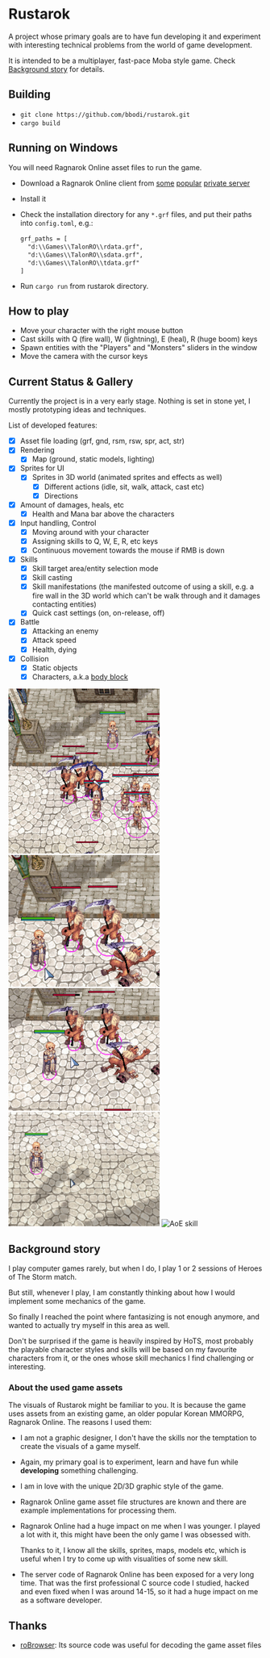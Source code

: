 # Rustarok

A project whose primary goals are to have fun developing it and experiment with interesting technical problems from the world of game development.

It is intended to be a multiplayer, fast-pace Moba style game. Check [Background story](background-story) for details.

## Building

- ``git clone https://github.com/bbodi/rustarok.git``
- ``cargo build``

## Running on Windows
You will need Ragnarok Online asset files to run the game.

- Download a Ragnarok Online client from [some](https://talonro.com/) [popular](http://playdreamerro.com/) [private server](https://topg.org/ragnarok-private-servers/)

- Install it

- Check the installation directory for any ``*.grf`` files, and put their paths into ``config.toml``, e.g.:
  ```
  grf_paths = [
    "d:\\Games\\TalonRO\\rdata.grf",
    "d:\\Games\\TalonRO\\sdata.grf",
    "d:\\Games\\TalonRO\\tdata.grf"
  ]
  ```
  
- Run ``cargo run`` from rustarok directory.

## How to play

- Move your character with the right mouse button
- Cast skills with Q (fire wall), W (lightning), E (heal), R (huge boom) keys
- Spawn entities with the "Players" and "Monsters" sliders in the window
- Move the camera with the cursor keys

## Current Status & Gallery

Currently the project is in a very early stage. Nothing is set in stone yet, I mostly prototyping ideas and techniques.


List of developed features:

- [x] Asset file loading (grf, gnd, rsm, rsw, spr, act, str)
- [x] Rendering
  - [x] Map (ground, static models, lighting)
- [x] Sprites for UI
  - [x] Sprites in 3D world (animated sprites and effects as well)
    - [x] Different actions (idle, sit, walk, attack, cast etc)
    - [x] Directions
- [x] Amount of damages, heals, etc
  - [x] Health and Mana bar above the characters
- [x] Input handling, Control
  - [x] Moving around with your character
  - [x] Assigning skills to Q, W, E, R, etc keys
  - [x] Continuous movement towards the mouse if RMB is down
- [x] Skills
  - [x] Skill target area/entity selection mode
  - [x] Skill casting
  - [x] Skill manifestations (the manifested outcome of using a skill, e.g. a fire wall in the 3D world which can't be walk through and it damages contacting entities)
  - [x] Quick cast settings (on, on-release, off)
- [x] Battle
  - [x] Attacking an enemy 
  - [x] Attack speed
  - [x] Health, dying
- [x] Collision
  - [x] Static objects
  - [x] Characters, a.k.a [body block](https://www.youtube.com/watch?v=nk2O6YsCWwI)

<p float="left">
<img width="300" src="readme_assets/body_blocking.gif" title="Body blocking">
<img width="300" src="readme_assets/normal_aspd.gif" title="Normal attack">
<img width="300" src="readme_assets/quick_aspd.gif" title="Quick attack">
<img width="300" src="readme_assets/heal.gif" title="Heal">
<img width="300" src="readme_assets/aoe.gif" title="AoE skill">
</p>

## Background story

I play computer games rarely, but when I do, I play 1 or 2 sessions of Heroes of The Storm match. 

But still, whenever I play, I am constantly thinking about how I would implement some mechanics of the game. 

So finally I reached the point where fantasizing is not enough anymore, and wanted to actually try myself in this area as well. 

Don't be surprised if the game is heavily inspired by HoTS, most probably the playable character styles and skills will be based on my favourite characters from it, or the ones whose skill mechanics I find challenging or interesting.

### About the used game assets

The visuals of Rustarok might be familiar to you. It is because the game uses assets from an existing game, an older popular Korean MMORPG, Ragnarok Online. The reasons I used them:

- I am not a graphic designer, I don't have the skills nor the temptation to create the visuals of a game myself.

- Again, my primary goal is to experiment, learn and have fun while **developing** something challenging.

- I am in love with the unique 2D/3D graphic style of the game.

- Ragnarok Online game asset file structures are known and there are example implementations for processing them.

- Ragnarok Online had a huge impact on me when I was younger. I played a lot with it, this might have been the only game I was obsessed with.

  Thanks to it, I know all the skills, sprites, maps, models etc, which is useful when I try to come up with visualities of some new skill.

- The server code of Ragnarok Online has been exposed for a very long time. That was the first professional C source code I studied, hacked and even fixed when I was around 14-15, so it had a huge impact on me as a software developer.

## Thanks

- [roBrowser](https://github.com/vthibault/roBrowser/): Its source code was useful for decoding the game asset files